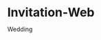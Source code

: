 # Invitation-Web
Wedding
<!DOCTYPE html>
<html lang="id">
<head>
    <meta charset="UTF-8">
    <meta name="viewport" content="width=device-width, initial-scale=1.0">
    <title>Undangan Pernikahan - Nama Pasangan</title>
    <link rel="stylesheet" href="https://cdnjs.cloudflare.com/ajax/libs/font-awesome/6.4.0/css/all.min.css">
    <link href="https://fonts.googleapis.com/css2?family=Playfair+Display:wght@400;700&family=Montserrat:wght@300;400;500&display=swap" rel="stylesheet">
    <style>
        * {
            margin: 0;
            padding: 0;
            box-sizing: border-box;
        }
        
        body {
            font-family: 'Montserrat', sans-serif;
            color: #5a5a5a;
            background-color: #fcf9f6;
            line-height: 1.6;
        }
        
        .container {
            max-width: 1200px;
            margin: 0 auto;
            padding: 0 20px;
        }
        
        /* Header & Cover */
        .cover {
            height: 100vh;
            background: linear-gradient(rgba(0, 0, 0, 0.4), rgba(0, 0, 0, 0.4)), url('https://images.unsplash.com/photo-1519225421980-715cb0215aed?ixlib=rb-1.2.1&auto=format&fit=crop&w=1350&q=80') no-repeat center center/cover;
            color: white;
            display: flex;
            flex-direction: column;
            justify-content: center;
            align-items: center;
            text-align: center;
            position: relative;
        }
        
        .names {
            margin-bottom: 20px;
        }
        
        .bride-name, .groom-name {
            font-family: 'Playfair Display', serif;
            font-size: 3.5rem;
            margin-bottom: 10px;
            text-shadow: 2px 2px 4px rgba(0, 0, 0, 0.5);
        }
        
        .and {
            font-size: 2rem;
            margin: 10px 0;
        }
        
        .date {
            font-size: 1.5rem;
            margin-top: 20px;
            letter-spacing: 3px;
        }
        
        .scroll-down {
            position: absolute;
            bottom: 30px;
            left: 50%;
            transform: translateX(-50%);
            font-size: 2rem;
            animation: bounce 2s infinite;
        }
        
        @keyframes bounce {
            0%, 20%, 50%, 80%, 100% {transform: translateY(0) translateX(-50%);}
            40% {transform: translateY(-20px) translateX(-50%);}
            60% {transform: translateY(-10px) translateX(-50%);}
        }
        
        /* Section Styling */
        section {
            padding: 80px 0;
        }
        
        .section-title {
            font-family: 'Playfair Display', serif;
            text-align: center;
            font-size: 2.5rem;
            margin-bottom: 40px;
            color: #a8715c;
        }
        
        /* Couple Section */
        .couple {
            text-align: center;
        }
        
        .couple-img {
            width: 250px;
            height: 250px;
            border-radius: 50%;
            object-fit: cover;
            border: 8px solid #f0e6df;
            margin: 0 auto 30px;
            display: block;
        }
        
        .couple-text {
            max-width: 700px;
            margin: 0 auto;
            font-size: 1.1rem;
        }
        
        /* Event Details */
        .event-details {
            background-color: #f0e6df;
        }
        
        .event-card {
            background: white;
            padding: 30px;
            border-radius: 10px;
            box-shadow: 0 5px 15px rgba(0, 0, 0, 0.1);
            margin-bottom: 30px;
            text-align: center;
        }
        
        .event-title {
            font-family: 'Playfair Display', serif;
            color: #a8715c;
            font-size: 1.8rem;
            margin-bottom: 15px;
        }
        
        .event-info {
            margin-bottom: 10px;
        }
        
        .event-info i {
            margin-right: 10px;
            color: #a8715c;
        }
        
        /* Countdown */
        .countdown {
            text-align: center;
            background: linear-gradient(rgba(0, 0, 0, 0.7), rgba(0, 0, 0, 0.7)), url('https://images.unsplash.com/photo-1519225421980-715cb0215aed?ixlib=rb-1.2.1&auto=format&fit=crop&w=1350&q=80') no-repeat center center/cover;
            color: white;
        }
        
        .countdown-container {
            display: flex;
            justify-content: center;
            gap: 20px;
            flex-wrap: wrap;
        }
        
        .countdown-box {
            background: rgba(255, 255, 255, 0.1);
            padding: 20px;
            border-radius: 10px;
            min-width: 120px;
            backdrop-filter: blur(5px);
        }
        
        .countdown-number {
            font-size: 3rem;
            font-weight: bold;
            margin-bottom: 5px;
        }
        
        .countdown-label {
            font-size: 1.1rem;
        }
        
        /* Gallery */
        .gallery-container {
            display: grid;
            grid-template-columns: repeat(auto-fit, minmax(250px, 1fr));
            gap: 20px;
            margin-top: 30px;
        }
        
        .gallery-item {
            height: 250px;
            border-radius: 10px;
            overflow: hidden;
            position: relative;
        }
        
        .gallery-item img {
            width: 100%;
            height: 100%;
            object-fit: cover;
            transition: transform 0.3s ease;
        }
        
        .gallery-item:hover img {
            transform: scale(1.1);
        }
        
        /* RSVP */
        .rsvp {
            background-color: #f0e6df;
            text-align: center;
        }
        
        .rsvp-form {
            max-width: 600px;
            margin: 0 auto;
            background: white;
            padding: 30px;
            border-radius: 10px;
            box-shadow: 0 5px 15px rgba(0, 0, 0, 0.1);
        }
        
        .form-group {
            margin-bottom: 20px;
            text-align: left;
        }
        
        .form-group label {
            display: block;
            margin-bottom: 8px;
            font-weight: 500;
        }
        
        .form-group input, .form-group select, .form-group textarea {
            width: 100%;
            padding: 12px;
            border: 1px solid #ddd;
            border-radius: 5px;
            font-family: 'Montserrat', sans-serif;
        }
        
        .btn {
            background-color: #a8715c;
            color: white;
            border: none;
            padding: 12px 30px;
            border-radius: 5px;
            font-size: 1.1rem;
            cursor: pointer;
            transition: background-color 0.3s ease;
        }
        
        .btn:hover {
            background-color: #946652;
        }
        
        /* Footer */
        footer {
            background-color: #333;
            color: white;
            text-align: center;
            padding: 30px 0;
        }
        
        .footer-text {
            margin-top: 20px;
        }
        
        /* Responsive */
        @media (max-width: 768px) {
            .bride-name, .groom-name {
                font-size: 2.5rem;
            }
            
            .countdown-box {
                min-width: 80px;
            }
            
            .countdown-number {
                font-size: 2rem;
            }
        }
    </style>
</head>
<body>
    <!-- Cover Section -->
    <header class="cover">
        <div class="names">
            <h1 class="bride-name">Sarah</h1>
            <div class="and">&</div>
            <h1 class="groom-name">Budi</h1>
        </div>
        <p class="date">28 • 10 • 2023</p>
        <div class="scroll-down">
            <i class="fas fa-chevron-down"></i>
        </div>
    </header>

    <!-- Couple Section -->
    <section class="couple">
        <div class="container">
            <h2 class="section-title">Kami Berbahagia</h2>
            <img src="https://images.unsplash.com/photo-1534528741775-53994a69daeb?ixlib=rb-1.2.1&auto=format&fit=crop&w=700&q=80" alt="Pasangan" class="couple-img">
            <p class="couple-text">
                Dengan penuh rasa syukur dan kebahagiaan, kami bermaksud menyelenggarakan pernikahan putra-putri kami. 
                Merupakan suatu kehormatan dan kebahagiaan bagi kami apabila Bapak/Ibu/Saudara/i berkenan hadir untuk 
                memberikan doa restu kepada kedua mempelai.
            </p>
        </div>
    </section>

    <!-- Event Details -->
    <section class="event-details">
        <div class="container">
            <h2 class="section-title">Acara Pernikahan</h2>
            
            <div class="event-card">
                <h3 class="event-title">Akad Nikah</h3>
                <p class="event-info">
                    <i class="far fa-calendar"></i> Sabtu, 28 Oktober 2023
                </p>
                <p class="event-info">
                    <i class="far fa-clock"></i> Pukul 08:00 - 10:00 WIB
                </p>
                <p class="event-info">
                    <i class="fas fa-map-marker-alt"></i> Masjid Al-Ikhlas, Jl. Merdeka No. 123, Jakarta
                </p>
            </div>
            
            <div class="event-card">
                <h3 class="event-title">Resepsi Pernikahan</h3>
                <p class="event-info">
                    <i class="far fa-calendar"></i> Sabtu, 28 Oktober 2023
                </p>
                <p class="event-info">
                    <i class="far fa-clock"></i> Pukul 11:00 - 15:00 WIB
                </p>
                <p class="event-info">
                    <i class="fas fa-map-marker-alt"></i> Ballroom Hotel Grand Palace, Jl. Sudirman No. 456, Jakarta
                </p>
            </div>
        </div>
    </section>

    <!-- Countdown -->
    <section class="countdown">
        <div class="container">
            <h2 class="section-title">Hitungan Mundur</h2>
            <div class="countdown-container">
                <div class="countdown-box">
                    <div class="countdown-number" id="days">00</div>
                    <div class="countdown-label">Hari</div>
                </div>
                <div class="countdown-box">
                    <div class="countdown-number" id="hours">00</div>
                    <div class="countdown-label">Jam</div>
                </div>
                <div class="countdown-box">
                    <div class="countdown-number" id="minutes">00</div>
                    <div class="countdown-label">Menit</div>
                </div>
                <div class="countdown-box">
                    <div class="countdown-number" id="seconds">00</div>
                    <div class="countdown-label">Detik</div>
                </div>
            </div>
        </div>
    </section>

    <!-- Gallery -->
    <section class="gallery">
        <div class="container">
            <h2 class="section-title">Galeri Kami</h2>
            <div class="gallery-container">
                <div class="gallery-item">
                    <img src="https://images.unsplash.com/photo-1539673394310-9f2c6f31a9e9?ixlib=rb-1.2.1&auto=format&fit=crop&w=700&q=80" alt="Foto Prewedding">
                </div>
                <div class="gallery-item">
                    <img src="https://images.unsplash.com/photo-1519741497674-611481863552?ixlib=rb-1.2.1&auto=format&fit=crop&w=700&q=80" alt="Foto Prewedding">
                </div>
                <div class="gallery-item">
                    <img src="https://images.unsplash.com/photo-1511285560929-80c456cbc1d1?ixlib=rb-1.2.1&auto=format&fit=crop&w=700&q=80" alt="Foto Prewedding">
                </div>
                <div class="gallery-item">
                    <img src="https://images.unsplash.com/photo-1543080853-556086153871?ixlib=rb-1.2.1&auto=format&fit=crop&w=700&q=80" alt="Foto Prewedding">
                </div>
            </div>
        </div>
    </section>

    <!-- RSVP -->
    <section class="rsvp">
        <div class="container">
            <h2 class="section-title">Konfirmasi Kehadiran</h2>
            <form class="rsvp-form">
                <div class="form-group">
                    <label for="name">Nama Lengkap</label>
                    <input type="text" id="name" required>
                </div>
                <div class="form-group">
                    <label for="email">Email</label>
                    <input type="email" id="email" required>
                </div>
                <div class="form-group">
                    <label for="phone">Nomor Telepon</label>
                    <input type="tel" id="phone">
                </div>
                <div class="form-group">
                    <label for="attendance">Konfirmasi Kehadiran</label>
                    <select id="attendance" required>
                        <option value="">Pilih opsi</option>
                        <option value="yes">Ya, saya akan hadir</option>
                        <option value="no">Maaf, tidak bisa hadir</option>
                    </select>
                </div>
                <div class="form-group">
                    <label for="message">Pesan / Doa</label>
                    <textarea id="message" rows="4"></textarea>
                </div>
                <button type="submit" class="btn">Kirim Konfirmasi</button>
            </form>
        </div>
    </section>

    <!-- Footer -->
    <footer>
        <div class="container">
            <p>Terima kasih atas doa dan restunya</p>
            <p class="footer-text">© 2023 Undangan Pernikahan Sarah & Budi</p>
        </div>
    </footer>

    <script>
        // Countdown timer
        function updateCountdown() {
            const weddingDate = new Date('October 28, 2023 08:00:00').getTime();
            const now = new Date().getTime();
            const distance = weddingDate - now;
            
            const days = Math.floor(distance / (1000 * 60 * 60 * 24));
            const hours = Math.floor((distance % (1000 * 60 * 60 * 24)) / (1000 * 60 * 60));
            const minutes = Math.floor((distance % (1000 * 60 * 60)) / (1000 * 60));
            const seconds = Math.floor((distance % (1000 * 60)) / 1000);
            
            document.getElementById('days').innerText = days.toString().padStart(2, '0');
            document.getElementById('hours').innerText = hours.toString().padStart(2, '0');
            document.getElementById('minutes').innerText = minutes.toString().padStart(2, '0');
            document.getElementById('seconds').innerText = seconds.toString().padStart(2, '0');
        }
        
        setInterval(updateCountdown, 1000);
        updateCountdown();
        
        // Smooth scrolling
        document.querySelector('.scroll-down').addEventListener('click', function() {
            window.scrollBy({
                top: window.innerHeight,
                behavior: 'smooth'
            });
        });
        
        // Form submission
        document.querySelector('.rsvp-form').addEventListener('submit', function(e) {
            e.preventDefault();
            alert('Terima kasih telah mengkonfirmasi kehadiran Anda!');
            this.reset();
        });
    </script>
</body>
</html>
